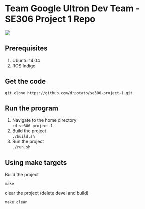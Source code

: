 Team Google Ultron Dev Team - SE306 Project 1 Repo
====================================================

![](http://ultronbrowser.info/0-Ultron_logo_1.png)

## Prerequisites
1. Ubuntu 14.04
2. ROS Indigo

## Get the code
`git clone https://github.com/drpotato/se306-project-1.git`

## Run the program
1. Navigate to the home directory  
`cd se306-project-1`
2. Build the project  
`./build.sh`
3. Run the project  
`./run.sh`

## Using make targets
Build the project

`make`

clear the project (delete devel and build)

`make clean`

